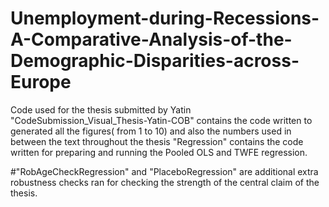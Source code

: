 # Unemployment-during-Recessions-A-Comparative-Analysis-of-the-Demographic-Disparities-across-Europe
Code used for the thesis submitted by Yatin
"CodeSubmission_Visual_Thesis-Yatin-COB" contains the code written to generated all the figures( from 1 to 10) and also the numbers used in between the text throughout the thesis
"Regression" contains the code written for preparing and running the Pooled OLS and TWFE regression.

#"RobAgeCheckRegression" and "PlaceboRegression" are additional extra robustness checks ran for checking the strength of the central claim of the thesis.
